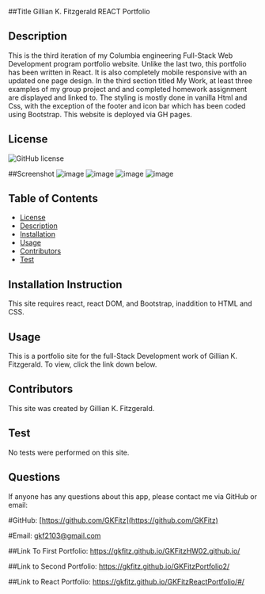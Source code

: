 ##Title 
Gillian K. Fitzgerald REACT Portfolio

## Description
This is the third iteration of my Columbia engineering Full-Stack Web Development program portfolio website. Unlike the last two, this portfolio has been written in React. It is also completely mobile responsive with an updated one page design. In the third section titled My Work, at least three examples of my group project and and completed homework assignment are displayed and linked to. The styling is mostly done in vanilla Html and Css, with the exception of the footer and icon bar which has been coded using Bootstrap. This website is deployed via GH pages.  

## License
![GitHub license](https://img.shields.io/badge/license-MIT-blue.svg)

##Screenshot
![image](https://user-images.githubusercontent.com/73301331/114787721-3bba3100-9d4e-11eb-8831-7b0d16d5ea97.png)
![image](https://user-images.githubusercontent.com/73301331/114787695-33fa8c80-9d4e-11eb-8aaf-8422c90ac5ce.png)
![image](https://user-images.githubusercontent.com/73301331/114787669-2ba25180-9d4e-11eb-9ace-268dd2b46c08.png)
![image](https://user-images.githubusercontent.com/73301331/114787643-21805300-9d4e-11eb-85fa-18c0b8605b0e.png)

## Table of Contents
* [License](#License)
* [Description](#Description)
* [Installation](#Installation)
* [Usage](#Usage)
* [Contributors](#Contributors)
* [Test](#Test)


## Installation Instruction
This site requires react, react DOM, and Bootstrap, inaddition to HTML and CSS.

## Usage 
This is a portfolio site for the full-Stack Development work of Gillian K. Fitzgerald. To view, click the link down below.


## Contributors
This site was created by Gillian K. Fitzgerald.

## Test
No tests were performed on this site.

## Questions
If anyone has any questions about this app, please contact me via GitHub or email:

#GitHub: [https://github.com/GKFitz](https://github.com/GKFitz)

#Email: [gkf2103@gmail.com](gkf2103@gmail.com)

##Link To First Portfolio:
https://gkfitz.github.io/GKFitzHW02.github.io/

##Link to Second Portfolio:
https://gkfitz.github.io/GKFitzPortfolio2/

##Link to React Portfolio:
https://gkfitz.github.io/GKFitzReactPortfolio/#/

